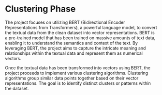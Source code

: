 # Clustering Phase
The project focuses on utilizing BERT (Bidirectional Encoder Representations from Transformers), a powerful language model, to convert the textual data from the clean dataset into vector
representations. BERT is a pre-trained model that has been trained on massive amounts of text data, enabling it to understand the semantics and context of the text. By leveraging BERT,
the project aims to capture the intricate meaning and relationships within the textual data and represent them as numerical vectors.

Once the textual data has been transformed into vectors using BERT, the project proceeds to implement various clustering algorithms. Clustering algorithms group similar data points together 
based on their vector representations. The goal is to identify distinct clusters or patterns within the dataset.
